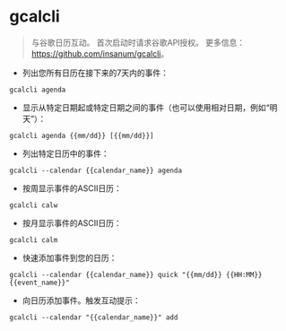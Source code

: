 # gcalcli

> 与谷歌日历互动。
> 首次启动时请求谷歌API授权。
> 更多信息：<https://github.com/insanum/gcalcli>。

- 列出您所有日历在接下来的7天内的事件：

`gcalcli agenda`

- 显示从特定日期起或特定日期之间的事件（也可以使用相对日期，例如“明天”）：

`gcalcli agenda {{mm/dd}} [{{mm/dd}}]`

- 列出特定日历中的事件：

`gcalcli --calendar {{calendar_name}} agenda`

- 按周显示事件的ASCII日历：

`gcalcli calw`

- 按月显示事件的ASCII日历：

`gcalcli calm`

- 快速添加事件到您的日历：

`gcalcli --calendar {{calendar_name}} quick "{{mm/dd}} {{HH:MM}} {{event_name}}"`

- 向日历添加事件。触发互动提示：

`gcalcli --calendar "{{calendar_name}}" add`